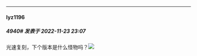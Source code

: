 

*****

####  lyz1196  
##### 4940#       发表于 2022-11-23 23:07

光速复刻，下个版本是什么怪物吗？<img src="https://static.saraba1st.com/image/smiley/face2017/112.png" referrerpolicy="no-referrer">

